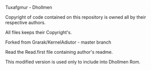 
Tuxafgmur - Dhollmen

Copyright of code contained on this repository
is owned all by their respective authors.

All files keeps their Copyright's.


Forked from Grarak/KernelAdiutor - master branch

Read the Read.first file containing author's readme.

This modified version is used only to include into Dhollmen Rom.
